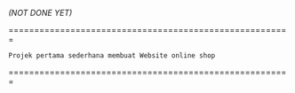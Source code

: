 *(NOT DONE YET)*

=======================================================

    Projek pertama sederhana membuat Website online shop


=======================================================